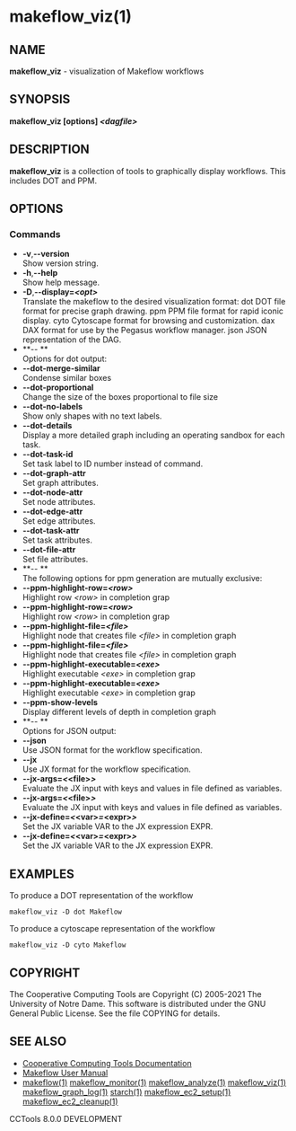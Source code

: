 






















# makeflow_viz(1)

## NAME
**makeflow_viz** - visualization of Makeflow workflows

## SYNOPSIS
**makeflow_viz [options] _&lt;dagfile&gt;_**

## DESCRIPTION

**makeflow_viz** is a collection of tools to graphically display workflows. This includes DOT and PPM.

## OPTIONS
### Commands

- **-v**,**--version**<br />Show version string.
- **-h**,**--help**<br />Show help message.
- **-D**,**--display=_&lt;opt&gt;_**<br /> Translate the makeflow to the desired visualization format:
    dot      DOT file format for precise graph drawing.
    ppm      PPM file format for rapid iconic display.
    cyto     Cytoscape format for browsing and customization.
    dax      DAX format for use by the Pegasus workflow manager.
    json     JSON representation of the DAG.
- **-- **<br />Options for dot output:
- **--dot-merge-similar**<br />Condense similar boxes
- **--dot-proportional**<br />Change the size of the boxes proportional to file size
- **--dot-no-labels**<br />Show only shapes with no text labels.
- **--dot-details**<br />Display a more detailed graph including an operating sandbox for each task.
- **--dot-task-id**<br />Set task label to ID number instead of command.
- **--dot-graph-attr**<br />Set graph attributes.
- **--dot-node-attr**<br />Set node attributes.
- **--dot-edge-attr**<br />Set edge attributes.
- **--dot-task-attr**<br />Set task attributes.
- **--dot-file-attr**<br />Set file attributes.
- **-- **<br />The following options for ppm generation are mutually exclusive:
- **--ppm-highlight-row=_&lt;row&gt;_**<br />Highlight row _&lt;row&gt;_ in completion grap
- **--ppm-highlight-row=_&lt;row&gt;_**<br />Highlight row _&lt;row&gt;_ in completion grap
- **--ppm-highlight-file=_&lt;file&gt;_**<br />Highlight node that creates file _&lt;file&gt;_ in completion graph
- **--ppm-highlight-file=_&lt;file&gt;_**<br />Highlight node that creates file _&lt;file&gt;_ in completion graph
- **--ppm-highlight-executable=_&lt;exe&gt;_**<br />Highlight executable _&lt;exe&gt;_ in completion grap
- **--ppm-highlight-executable=_&lt;exe&gt;_**<br />Highlight executable _&lt;exe&gt;_ in completion grap
- **--ppm-show-levels**<br />Display different levels of depth in completion graph
- **-- **<br />Options for JSON output:
- **--json**<br />Use JSON format for the workflow specification.
- **--jx**<br />Use JX format for the workflow specification.
- **--jx-args=_&lt;_&lt;file&gt;_&gt;_**<br />Evaluate the JX input with keys and values in file defined as variables.
- **--jx-args=_&lt;_&lt;file&gt;_&gt;_**<br />Evaluate the JX input with keys and values in file defined as variables.
- **--jx-define=_&lt;_&lt;var&gt;_=_&lt;expr&gt;_&gt;_**<br />Set the JX variable VAR to the JX expression EXPR.
- **--jx-define=_&lt;_&lt;var&gt;_=_&lt;expr&gt;_&gt;_**<br />Set the JX variable VAR to the JX expression EXPR.




## EXAMPLES

To produce a DOT representation of the workflow
```
makeflow_viz -D dot Makeflow
```

To produce a cytoscape representation of the workflow
```
makeflow_viz -D cyto Makeflow
```

## COPYRIGHT

The Cooperative Computing Tools are Copyright (C) 2005-2021 The University of Notre Dame.  This software is distributed under the GNU General Public License.  See the file COPYING for details.

## SEE ALSO


- [Cooperative Computing Tools Documentation]("../index.html")
- [Makeflow User Manual]("../makeflow.html")
- [makeflow(1)](makeflow.md) [makeflow_monitor(1)](makeflow_monitor.md) [makeflow_analyze(1)](makeflow_analyze.md) [makeflow_viz(1)](makeflow_viz.md) [makeflow_graph_log(1)](makeflow_graph_log.md) [starch(1)](starch.md) [makeflow_ec2_setup(1)](makeflow_ec2_setup.md) [makeflow_ec2_cleanup(1)](makeflow_ec2_cleanup.md)


CCTools 8.0.0 DEVELOPMENT
